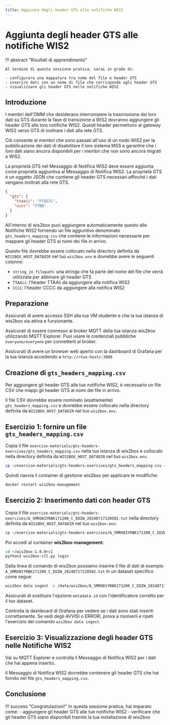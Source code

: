 ```yaml
---
title: Aggiunta degli header GTS alle notifiche WIS2
---
```


# Aggiunta degli header GTS alle notifiche WIS2

!!! abstract "Risultati di apprendimento"

    Al termine di questa sessione pratica, sarai in grado di:
    
    - configurare una mappatura tra nome del file e header GTS
    - inserire dati con un nome di file che corrisponde agli header GTS
    - visualizzare gli header GTS nelle notifiche WIS2

## Introduzione

I membri dell'OMM che desiderano interrompere la trasmissione dei loro dati su GTS durante la fase di transizione a WIS2 dovranno aggiungere gli header GTS alle loro notifiche WIS2. Questi header permettono al gateway WIS2 verso GTS di inoltrare i dati alla rete GTS.

Ciò consente ai membri che sono passati all'uso di un nodo WIS2 per la pubblicazione dei dati di disabilitare il loro sistema MSS e garantire che i loro dati siano ancora disponibili per i membri che non sono ancora migrati a WIS2.

La proprietà GTS nel Messaggio di Notifica WIS2 deve essere aggiunta come proprietà aggiuntiva al Messaggio di Notifica WIS2. La proprietà GTS è un oggetto JSON che contiene gli header GTS necessari affinché i dati vengano inoltrati alla rete GTS.

```json
{
  "gts": {
    "ttaaii": "FTAE31",
    "cccc": "VTBB"
  }
}
```

All'interno di wis2box puoi aggiungere automaticamente questo alle Notifiche WIS2 fornendo un file aggiuntivo denominato `gts_headers_mapping.csv` che contiene le informazioni necessarie per mappare gli header GTS ai nomi dei file in arrivo.

Questo file dovrebbe essere collocato nella directory definita da `WIS2BOX_HOST_DATADIR` nel tuo `wis2box.env` e dovrebbe avere le seguenti colonne:

- `string_in_filepath`: una stringa che fa parte del nome del file che verrà utilizzata per abbinare gli header GTS
- `TTAAii`: l'header TTAAii da aggiungere alla notifica WIS2
- `CCCC`: l'header CCCC da aggiungere alla notifica WIS2

## Preparazione

Assicurati di avere accesso SSH alla tua VM studente e che la tua istanza di wis2box sia attiva e funzionante.

Assicurati di essere connesso al broker MQTT della tua istanza wis2box utilizzando MQTT Explorer. Puoi usare le credenziali pubbliche `everyone/everyone` per connetterti al broker.

Assicurati di avere un browser web aperto con la dashboard di Grafana per la tua istanza accedendo a `http://<tuo-host>:3000`

## Creazione di `gts_headers_mapping.csv`

Per aggiungere gli header GTS alle tue notifiche WIS2, è necessario un file CSV che mappi gli header GTS ai nomi dei file in arrivo.

Il file CSV dovrebbe essere nominato (esattamente) `gts_headers_mapping.csv` e dovrebbe essere collocato nella directory definita da `WIS2BOX_HOST_DATADIR` nel tuo `wis2box.env`.

## Esercizio 1: fornire un file `gts_headers_mapping.csv`

Copia il file `exercise-materials/gts-headers-exercises/gts_headers_mapping.csv` nella tua istanza di wis2box e collocalo nella directory definita da `WIS2BOX_HOST_DATADIR` nel tuo `wis2box.env`.

```bash
cp ~/exercise-materials/gts-headers-exercises/gts_headers_mapping.csv ~/wis2box-data
```

Quindi riavvia il container di gestione wis2box per applicare le modifiche:

```bash
docker restart wis2box-management
```

## Esercizio 2: Inserimento dati con header GTS

Copia il file `exercise-materials/gts-headers-exercises/A_SMRO01YRBK171200_C_EDZW_20240717120502.txt` nella directory definita da `WIS2BOX_HOST_DATADIR` nel tuo `wis2box.env`:

```bash
cp ~/exercise-materials/gts-headers-exercises/A_SMRO01YRBK171200_C_EDZW_20240717120502.txt ~/wis2box-data
```

Poi accedi al container **wis2box-management**:

```bash
cd ~/wis2box-1.0.0rc1
python3 wis2box-ctl.py login
```

Dalla linea di comando di wis2box possiamo inserire il file di dati di esempio `A_SMRO01YRBK171200_C_EDZW_20240717120502.txt` in un dataset specifico come segue:

```bash
wis2box data ingest -p /data/wis2box/A_SMRO01YRBK171200_C_EDZW_20240717120502.txt --metadata-id urn:wmo:md:not-my-centre:core.surface-based-observations.synop
```

Assicurati di sostituire l'opzione `metadata-id` con l'identificatore corretto per il tuo dataset.

Controlla la dashboard di Grafana per vedere se i dati sono stati inseriti correttamente. Se vedi degli AVVISI o ERRORI, prova a risolverli e ripeti l'esercizio del comando `wis2box data ingest`.

## Esercizio 3: Visualizzazione degli header GTS nelle Notifiche WIS2

Vai su MQTT Explorer e controlla il Messaggio di Notifica WIS2 per i dati che hai appena inserito.

Il Messaggio di Notifica WIS2 dovrebbe contenere gli header GTS che hai fornito nel file `gts_headers_mapping.csv`.

## Conclusione

!!! success "Congratulazioni!"
    In questa sessione pratica, hai imparato come:
      - aggiungere gli header GTS alle tue notifiche WIS2
      - verificare che gli header GTS siano disponibili tramite la tua installazione di wis2box

    